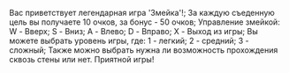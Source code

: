 Вас приветствует легендарная игра 'Змейка'!;
За каждую съеденную цель вы получаете 10 очков, за бонус - 50 очков;
Управление змейкой:
W - Вверх;
S - Вниз;
A - Влево;
D - Вправо;
X - Выход из игры;
Вы можете выбрать уровень игры, где:
1 - легкий;
2 - средний;
3 - сложный;
Также можно выбрать нужна ли возможность прохождения сквозь стены или нет.
Приятной игры!
